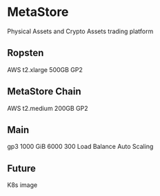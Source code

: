 # MetaStore
Physical Assets and Crypto Assets trading platform

## Ropsten
AWS
t2.xlarge
500GB GP2

## MetaStore Chain
AWS
t2.medium
200GB GP2

## Main
gp3	1000 GiB	6000	300
Load Balance
Auto Scaling

## Future
K8s image
